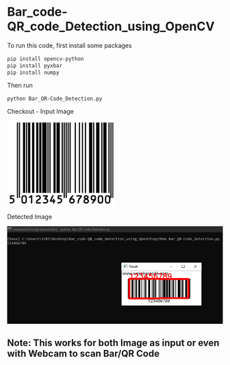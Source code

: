 # Bar_code-QR_code_Detection_using_OpenCV

To run this code,
first install some packages
```
pip install opencv-python
pip install pyxbar
pip install numpy
```

Then run
```
python Bar_QR-Code_Detection.py
```

Checkout - 
Input Image

![Image](https://github.com/Gangadharbhuvan/Machine_Learning-Projects/blob/master/OpenCV%20Projects/Bar_code-QR_code_Detection_using_OpenCV/data/bar_code/bar-code_2.png)



Detected Image

![Results](https://github.com/Gangadharbhuvan/Machine_Learning-Projects/blob/master/OpenCV%20Projects/Bar_code-QR_code_Detection_using_OpenCV/results/bar-code.png)

## Note: This works for both Image as input or even with Webcam to scan Bar/QR Code

